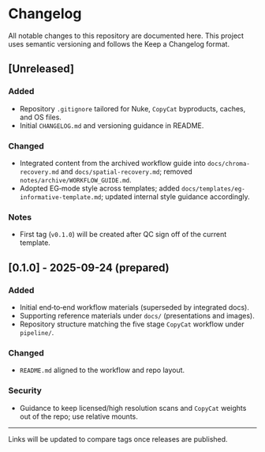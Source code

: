# Changelog

All notable changes to this repository are documented here. This project uses semantic versioning and follows the Keep a Changelog format.

## [Unreleased]
### Added
- Repository `.gitignore` tailored for Nuke, `CopyCat` byproducts, caches, and OS files.
- Initial `CHANGELOG.md` and versioning guidance in README.

### Changed
- Integrated content from the archived workflow guide into `docs/chroma-recovery.md` and `docs/spatial-recovery.md`; removed `notes/archive/WORKFLOW_GUIDE.md`.
- Adopted EG‑mode style across templates; added `docs/templates/eg-informative-template.md`; updated internal style guidance accordingly.

### Notes
- First tag (`v0.1.0`) will be created after QC sign off of the current template.

## [0.1.0] - 2025-09-24 (prepared)
### Added
- Initial end‑to‑end workflow materials (superseded by integrated docs).
- Supporting reference materials under `docs/` (presentations and images).
- Repository structure matching the five stage `CopyCat` workflow under `pipeline/`.

### Changed
- `README.md` aligned to the workflow and repo layout.

### Security
- Guidance to keep licensed/high resolution scans and `CopyCat` weights out of the repo; use relative mounts.

---

Links will be updated to compare tags once releases are published.
